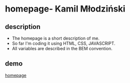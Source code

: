 
# homepage- Kamil Młodziński

## description
- The homepage is a short description of me.
- So far I'm coding it using HTML, CSS, JAVASCRIPT.
- All variables are described in the BEM convention.

## demo
[homepage](https://kamilmlodzinski.github.io/homepage/indeks.html)
